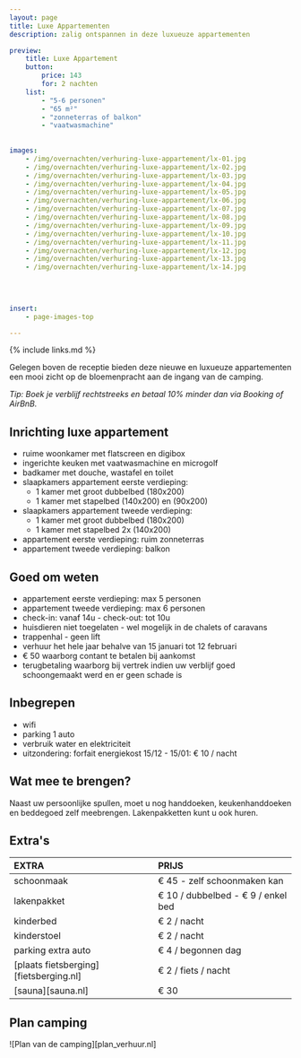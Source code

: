 ```yaml
---
layout: page
title: Luxe Appartementen
description: zalig ontspannen in deze luxueuze appartementen

preview: 
    title: Luxe Appartement
    button:
        price: 143
        for: 2 nachten
    list:
        - "5-6 personen"
        - "65 m²"
        - "zonneterras of balkon"
        - "vaatwasmachine"
        
        
images:
    - /img/overnachten/verhuring-luxe-appartement/lx-01.jpg
    - /img/overnachten/verhuring-luxe-appartement/lx-02.jpg
    - /img/overnachten/verhuring-luxe-appartement/lx-03.jpg
    - /img/overnachten/verhuring-luxe-appartement/lx-04.jpg
    - /img/overnachten/verhuring-luxe-appartement/lx-05.jpg
    - /img/overnachten/verhuring-luxe-appartement/lx-06.jpg
    - /img/overnachten/verhuring-luxe-appartement/lx-07.jpg
    - /img/overnachten/verhuring-luxe-appartement/lx-08.jpg
    - /img/overnachten/verhuring-luxe-appartement/lx-09.jpg
    - /img/overnachten/verhuring-luxe-appartement/lx-10.jpg
    - /img/overnachten/verhuring-luxe-appartement/lx-11.jpg
    - /img/overnachten/verhuring-luxe-appartement/lx-12.jpg
    - /img/overnachten/verhuring-luxe-appartement/lx-13.jpg
    - /img/overnachten/verhuring-luxe-appartement/lx-14.jpg
 
    
    

insert:
    - page-images-top

---
```

{% include links.md %}

Gelegen boven de receptie bieden deze nieuwe en luxueuze appartementen een mooi zicht op de bloemenpracht aan de ingang van de camping. 

*Tip: Boek je verblijf rechtstreeks en betaal 10% minder dan via Booking of AirBnB.*

## Inrichting luxe appartement

- ruime woonkamer met flatscreen en digibox
- ingerichte keuken met vaatwasmachine en microgolf
- badkamer met douche, wastafel en toilet
- slaapkamers appartement eerste verdieping:
    - 1 kamer met groot dubbelbed (180x200)
    - 1 kamer met stapelbed (140x200) en (90x200)
- slaapkamers appartement tweede verdieping:
    - 1 kamer met groot dubbelbed (180x200)
    - 1 kamer met stapelbed 2x (140x200)
- appartement eerste verdieping: ruim zonneterras
- appartement tweede verdieping: balkon

    
## Goed om weten

- appartement eerste verdieping: max 5 personen
- appartement tweede verdieping: max 6 personen
- check-in: vanaf 14u - check-out: tot 10u 
- huisdieren niet toegelaten - wel mogelijk in de chalets of caravans
- trappenhal - geen lift
- verhuur het hele jaar behalve van 15 januari tot 12 februari
- € 50 waarborg contant te betalen bij aankomst
- terugbetaling waarborg bij vertrek indien uw verblijf goed schoongemaakt werd en er geen schade is 


## Inbegrepen
- wifi
- parking 1 auto
- verbruik water en elektriciteit 
- uitzondering: forfait energiekost 15/12 - 15/01: € 10 / nacht

## Wat mee te brengen?
Naast uw persoonlijke spullen, moet u nog handdoeken, keukenhanddoeken en beddegoed zelf meebrengen.
Lakenpakketten kunt u ook huren.


## Extra's

EXTRA               | PRIJS 
:-------------------|:-----------|
schoonmaak          | € 45 - zelf schoonmaken kan
lakenpakket         | € 10 / dubbelbed - € 9 / enkel bed
kinderbed           | € 2 / nacht
kinderstoel         | € 2 / nacht
parking extra auto      | € 4 / begonnen dag
[plaats fietsberging][fietsberging.nl]| € 2 / fiets / nacht
[sauna][sauna.nl]   | € 30


## Plan camping

![Plan van de camping][plan_verhuur.nl]
